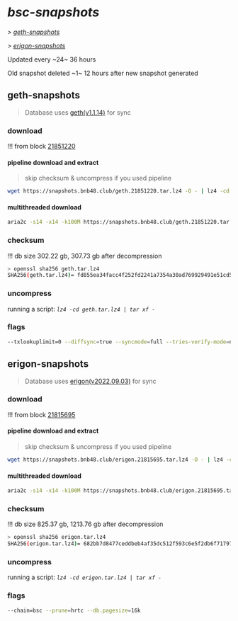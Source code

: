 # *bsc-snapshots*


*\> [geth-snapshots](#geth-snapshots)*

*\> [erigon-snapshots](#erigon-snapshots)*

Updated every ~24~ 36 hours

Old snapshot deleted ~1~ 12 hours after new snapshot generated

## geth-snapshots


> Database uses [geth(v1.1.14)](https://github.com/bnb-chain/bsc/releases/tag/v1.1.14) for sync


### download

<!-- begin_geth -->

!!! from block [21851220](https://bscscan.com/block/21851220)

#### pipeline download and extract
> skip checksum & uncompress if you used pipeline
```bash
wget https://snapshots.bnb48.club/geth.21851220.tar.lz4 -O - | lz4 -cd | tar xf -
```

#### multithreaded download

```bash
aria2c -s14 -x14 -k100M https://snapshots.bnb48.club/geth.21851220.tar.lz4 -o geth.tar.lz4
```


### checksum

!!! db size 302.22 gb, 307.73 gb after decompression
```bash
> openssl sha256 geth.tar.lz4
SHA256(geth.tar.lz4)= fd855ea34facc4f252fd2241a7354a30ad769929491e51cd54e902b313185223
```

<!-- end_geth -->

### uncompress


running a script: _`lz4 -cd geth.tar.lz4 | tar xf -`_


### flags


```bash
--txlookuplimit=0 --diffsync=true --syncmode=full --tries-verify-mode=none --pruneancient=true --diffblock=5000
```


## erigon-snapshots


> Database uses [erigon(v2022.09.03)](https://github.com/ledgerwatch/erigon/releases/tag/v2022.09.03) for sync


### download

<!-- begin_erigon -->

!!! from block [21815695](https://bscscan.com/block/21815695)

#### pipeline download and extract
> skip checksum & uncompress if you used pipeline
```bash
wget https://snapshots.bnb48.club/erigon.21815695.tar.lz4 -O - | lz4 -cd | tar xf -
```

#### multithreaded download

```bash
aria2c -s14 -x14 -k100M https://snapshots.bnb48.club/erigon.21815695.tar.lz4 -o erigon.tar.lz4
```


### checksum

!!! db size 825.37 gb, 1213.76 gb after decompression
```bash
> openssl sha256 erigon.tar.lz4
SHA256(erigon.tar.lz4)= 682bb7d8477ceddbeb4af35dc512f593c6e5f2db6f71797ac6f1d7901dc1cc72
```

<!-- end_erigon -->

### uncompress


running a script: _`lz4 -cd erigon.tar.lz4 | tar xf -`_


### flags


```bash
--chain=bsc --prune=hrtc --db.pagesize=16k
```
